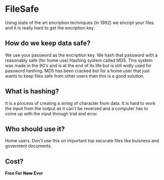 # FileSafe
Using state of the art encription techniques (in 1992) we encript your files and it is really hard to get the encription key.
## How do we keep data safe?
We use your password as the encription key.
We hash that password with a reasonably safe (for home use) Hashing system called MD5.
This system was made in the 90's and is at the end of its life but is still widly used for password hashing.
MD5 has been cracked but for a home user that just wants to keep files safe from other users then this is a good solution.
## What is hashing?
It is a process of creating a string of character from data.
It is hard to work the input from the output as it can't be reversed and a computer has to come up with the input through trial and error.
## Who should use it?
Home users.
Don't use this on important top securate files like buisness and goverment documents.
## Cost?
<b>Free For <s>Now</s> Ever</b>
